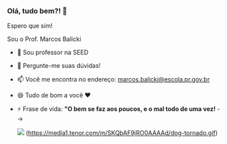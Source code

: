 ### Olá, tudo bem?! 👋
Espero que sim!


Sou o Prof. Marcos Balicki
- 🔭 Sou professor na SEED
  
- 💬 Pergunte-me suas dúvidas!
- 📫 Você me encontra no endereço: marcos.balicki@escola.pr.gov.br
- 😄 Tudo de bom a você ❤
- ⚡ Frase de vida: **"O bem se faz aos poucos, e o mal todo de uma vez!**
-->

  ![](https://media1.tenor.com/m/NA-Gg_3A890AAAAd/tornado-world-meteorological-day.gif) (https://media1.tenor.com/m/SKQbAF9jRO0AAAAd/dog-tornado.gif)
